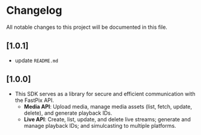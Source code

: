 # Changelog

All notable changes to this project will be documented in this file.

## [1.0.1]
- update `README.md`

## [1.0.0]
- This SDK serves as a library for secure and efficient communication with the FastPix API.
  - **Media API**: Upload media, manage media assets (list, fetch, update, delete), and generate playback IDs.
  - **Live API**: Create, list, update, and delete live streams; generate and manage playback IDs; and simulcasting to multiple platforms.
